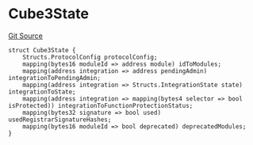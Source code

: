 # Cube3State
[Git Source](https://github.com/cube-web3/protocol-core-solidity/blob/c68d80b0bdd3201abf24d2487e2b487b223a629b/src/abstracts/RouterStorage.sol)


```solidity
struct Cube3State {
    Structs.ProtocolConfig protocolConfig;
    mapping(bytes16 moduleId => address module) idToModules;
    mapping(address integration => address pendingAdmin) integrationToPendingAdmin;
    mapping(address integration => Structs.IntegrationState state) integrationToState;
    mapping(address integration => mapping(bytes4 selector => bool isProtected)) integrationToFunctionProtectionStatus;
    mapping(bytes32 signature => bool used) usedRegistrarSignatureHashes;
    mapping(bytes16 moduleId => bool deprecated) deprecatedModules;
}
```

